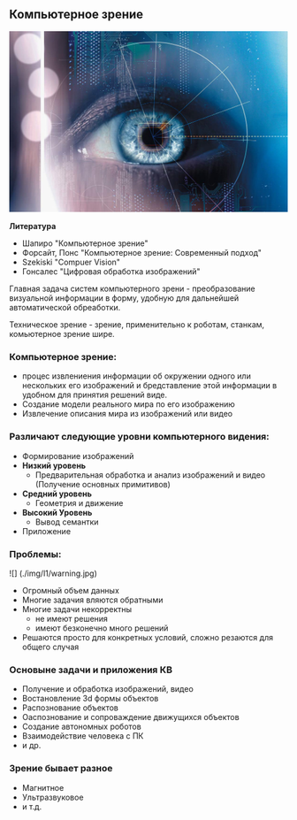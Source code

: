 ## Компьютерное зрение 

![](./img/l1/title.jpg)

**Литература**

* Шапиро "Компьютерное зрение"
* Форсайт, Понс "Компьютерное зрение: Современный подход"
* Szekiski "Compuer Vision"
* Гонсалес "Цифровая обработка изображений"

Главная задача систем компьютерного зрени - преобразование визуальной информации в форму, удобную для дальнейшей автоматической обреаботки. 

Техническое зрение - зрение, применительно к роботам, станкам, комьютерное зрение шире. 

### Компьютерное зрение: 
 
 * процес извлениения информации об окружении одного или нескольких его изображений и бредставление этой информации в удобном для принятия решений виде.
 * Создание модели реального мира по его изображению 
 * Извлечение описания мира из изображений или видео 

### Различают следующие уровни компьютерного видения:

* Формирование изображений
* **Низкий уровень**
	* Предварительная обработка и анализ изображений и видео (Получение основных примитивов)
* **Средний уровень**
	* Геометрия и движение
* **Высокий Уровень**
	* Вывод семантки
* Приложение   



### Проблемы: 

![] (./img/l1/warning.jpg)

* Огромный объем данных
* Многие задачия вляются обратными 
* Многие задачи некорректны 
	* не имеют решения 
	* имеют безконечно много решений 
* Решаются просто для конкретных условий, сложно резаются для общего случая  	

### Основыне задачи и приложения КВ

* Получение и обработка изображений, видео 
* Востановление 3d формы объектов 
* Распознование объектов
* Оаспознование и сопроваждение движущихся объектов 
* Создание автономных роботов 
* Взаимодействие человека с ПК
* и др.

### Зрение бывает разное

* Магнитное 
* Ультразвуковое 
* и т.д.


